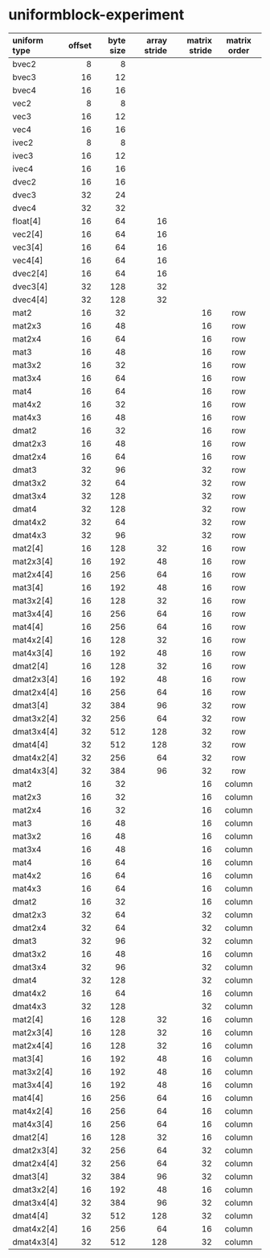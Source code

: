 # uniformblock-experiment

|uniform type|offset|byte size|array stride|matrix stride|matrix order|
|:-----------|-----:|--------:|-----------:|------------:|:----------:|
|bvec2|8|8||||
|bvec3|16|12||||
|bvec4|16|16||||
|vec2|8|8||||
|vec3|16|12||||
|vec4|16|16||||
|ivec2|8|8||||
|ivec3|16|12||||
|ivec4|16|16||||
|dvec2|16|16||||
|dvec3|32|24||||
|dvec4|32|32||||
|float[4]|16|64|16|||
|vec2[4]|16|64|16|||
|vec3[4]|16|64|16|||
|vec4[4]|16|64|16|||
|dvec2[4]|16|64|16|||
|dvec3[4]|32|128|32|||
|dvec4[4]|32|128|32|||
|mat2|16|32||16|row|
|mat2x3|16|48||16|row|
|mat2x4|16|64||16|row|
|mat3|16|48||16|row|
|mat3x2|16|32||16|row|
|mat3x4|16|64||16|row|
|mat4|16|64||16|row|
|mat4x2|16|32||16|row|
|mat4x3|16|48||16|row|
|dmat2|16|32||16|row|
|dmat2x3|16|48||16|row|
|dmat2x4|16|64||16|row|
|dmat3|32|96||32|row|
|dmat3x2|32|64||32|row|
|dmat3x4|32|128||32|row|
|dmat4|32|128||32|row|
|dmat4x2|32|64||32|row|
|dmat4x3|32|96||32|row|
|mat2[4]|16|128|32|16|row|
|mat2x3[4]|16|192|48|16|row|
|mat2x4[4]|16|256|64|16|row|
|mat3[4]|16|192|48|16|row|
|mat3x2[4]|16|128|32|16|row|
|mat3x4[4]|16|256|64|16|row|
|mat4[4]|16|256|64|16|row|
|mat4x2[4]|16|128|32|16|row|
|mat4x3[4]|16|192|48|16|row|
|dmat2[4]|16|128|32|16|row|
|dmat2x3[4]|16|192|48|16|row|
|dmat2x4[4]|16|256|64|16|row|
|dmat3[4]|32|384|96|32|row|
|dmat3x2[4]|32|256|64|32|row|
|dmat3x4[4]|32|512|128|32|row|
|dmat4[4]|32|512|128|32|row|
|dmat4x2[4]|32|256|64|32|row|
|dmat4x3[4]|32|384|96|32|row|
|mat2|16|32||16|column|
|mat2x3|16|32||16|column|
|mat2x4|16|32||16|column|
|mat3|16|48||16|column|
|mat3x2|16|48||16|column|
|mat3x4|16|48||16|column|
|mat4|16|64||16|column|
|mat4x2|16|64||16|column|
|mat4x3|16|64||16|column|
|dmat2|16|32||16|column|
|dmat2x3|32|64||32|column|
|dmat2x4|32|64||32|column|
|dmat3|32|96||32|column|
|dmat3x2|16|48||16|column|
|dmat3x4|32|96||32|column|
|dmat4|32|128||32|column|
|dmat4x2|16|64||16|column|
|dmat4x3|32|128||32|column|
|mat2[4]|16|128|32|16|column|
|mat2x3[4]|16|128|32|16|column|
|mat2x4[4]|16|128|32|16|column|
|mat3[4]|16|192|48|16|column|
|mat3x2[4]|16|192|48|16|column|
|mat3x4[4]|16|192|48|16|column|
|mat4[4]|16|256|64|16|column|
|mat4x2[4]|16|256|64|16|column|
|mat4x3[4]|16|256|64|16|column|
|dmat2[4]|16|128|32|16|column|
|dmat2x3[4]|32|256|64|32|column|
|dmat2x4[4]|32|256|64|32|column|
|dmat3[4]|32|384|96|32|column|
|dmat3x2[4]|16|192|48|16|column|
|dmat3x4[4]|32|384|96|32|column|
|dmat4[4]|32|512|128|32|column|
|dmat4x2[4]|16|256|64|16|column|
|dmat4x3[4]|32|512|128|32|column|
